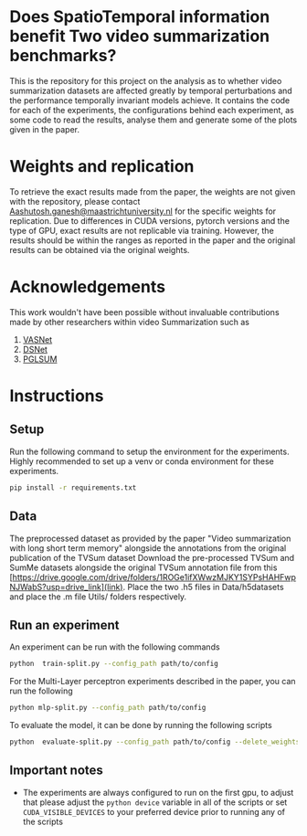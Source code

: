# Does SpatioTemporal information benefit Two video summarization benchmarks?

This is the repository for this project on the analysis as to whether video summarization datasets are affected greatly by temporal perturbations and the performance temporally invariant models achieve. It contains the code for each of the experiments, the configurations behind each experiment, as some code to read the results, analyse them and generate some of the plots given in the paper.

# Weights and replication

To retrieve the exact results made from the paper, the weights are not given with the repository, please contact Aashutosh.ganesh@maastrichtuniversity.nl for the specific weights for replication. Due to differences in CUDA versions, pytorch versions and the type of GPU, exact results are not replicable via training. However, the results should be within the ranges as reported in the paper and the original results can be obtained via the original weights. 
# Acknowledgements

This work wouldn't have been possible without invaluable contributions made by other researchers within video Summarization such as

1. [VASNet](https://github.com/ok1zjf/VASNet/tree/master)
2. [DSNet](https://github.com/li-plus/DSNet)
3. [PGLSUM](https://github.com/e-apostolidis/PGL-SUM/tree/master/model)



# Instructions
## Setup
Run the following command to setup the environment for the experiments. Highly recommended to set up a venv or conda environment for these experiments.

```bash
pip install -r requirements.txt
```
## Data
The preprocessed dataset as provided by the paper "Video summarization with long short term memory" alongside the annotations from the original publication of the TVSum dataset 
Download the pre-processed TVSum and SumMe datasets alongside the original TVSum annotation file from this [https://drive.google.com/drive/folders/1ROGe1ifXWwzMJKY1SYPsHAHFwpNJWabS?usp=drive_link](link). Place the two .h5 files in Data/h5datasets and place the .m file Utils/ folders respectively.

## Run an experiment 
An experiment can be run with the following commands

 ```bash
python  train-split.py --config_path path/to/config
```

For the Multi-Layer perceptron experiments described in the paper, you can run the following

```bash
python mlp-split.py --config_path path/to/config
```

To evaluate the model, it can be done by running the following scripts 
```bash
python  evaluate-split.py --config_path path/to/config --delete_weights
```

## Important notes

- The experiments are always configured to run on the first gpu, to adjust that please adjust the ```python device``` variable in all of the scripts or set ```CUDA_VISIBLE_DEVICES``` to your preferred device prior to running any of the scripts




